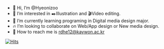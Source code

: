 - 👋 Hi, I’m @Hyeonizoo
- 👀 I’m interested in ✒️Illustration and 🎬Video editing.
- 🍒 I’m currently learning programing in Digital media design major.
- 🔥 I’m looking to collaborate on Web/App design or New media design.
- 🐹 How to reach me is rdhe12@kaywon.ac.kr

[![Hits](https://hits.seeyoufarm.com/api/count/incr/badge.svg?url=https%3A%2F%2Fgithub.com%2FHyeonizoo%2FHyeonizoo&count_bg=%23FFDF28&title_bg=%231C00B6&icon=&icon_color=%23E7E7E7&title=hits&edge_flat=false)](https://hits.seeyoufarm.com)

<!---
Hyeonizoo/Hyeonizoo is a ✨ special ✨ repository because its `README.md` (this file) appears on your GitHub profile.
You can click the Preview link to take a look at your changes.
--->  

